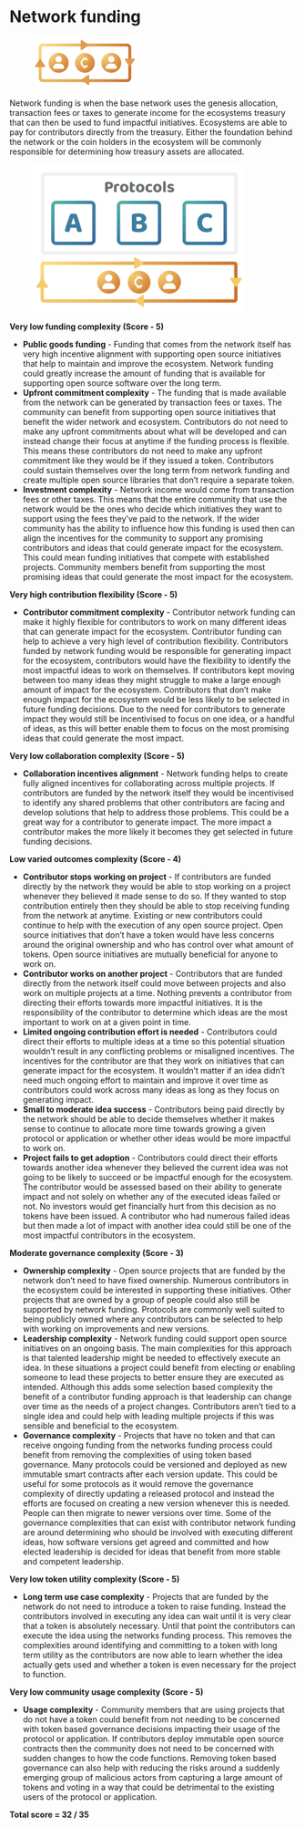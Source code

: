 # Network funding

<div align="left"><figure><img src="../../.gitbook/assets/contributor-network-incentives-header.png" alt="" width="185"><figcaption></figcaption></figure></div>

Network funding is when the base network uses the genesis allocation, transaction fees or taxes to generate income for the ecosystems treasury that can then be used to fund impactful initiatives. Ecosystems are able to pay for contributors directly from the treasury. Either the foundation behind the network or the coin holders in the ecosystem will be commonly responsible for determining how treasury assets are allocated.

<div align="left"><figure><img src="../../.gitbook/assets/contributor-network-incentives (1).png" alt="" width="375"><figcaption></figcaption></figure></div>



**Very low funding complexity (Score - 5)**

* **Public goods funding** - Funding that comes from the network itself has very high incentive alignment with supporting open source initiatives that help to maintain and improve the ecosystem. Network funding could greatly increase the amount of funding that is available for supporting open source software over the long term.
* **Upfront commitment complexity** - The funding that is made available from the network can be generated by transaction fees or taxes. The community can benefit from supporting open source initiatives that benefit the wider network and ecosystem. Contributors do not need to make any upfront commitments about what will be developed and can instead change their focus at anytime if the funding process is flexible. This means these contributors do not need to make any upfront commitment like they would be if they issued a token. Contributors could sustain themselves over the long term from network funding and create multiple open source libraries that don’t require a separate token.
* **Investment complexity** - Network income would come from transaction fees or other taxes. This means that the entire community that use the network would be the ones who decide which initiatives they want to support using the fees they’ve paid to the network. If the wider community has the ability to influence how this funding is used then can align the incentives for the community to support any promising contributors and ideas that could generate impact for the ecosystem. This could mean funding initiatives that compete with established projects. Community members benefit from supporting the most promising ideas that could generate the most impact for the ecosystem.



**Very high contribution flexibility (Score - 5)**

* **Contributor commitment complexity** - Contributor network funding can make it highly flexible for contributors to work on many different ideas that can generate impact for the ecosystem. Contributor funding can help to achieve a very high level of contribution flexibility. Contributors funded by network funding would be responsible for generating impact for the ecosystem, contributors would have the flexibility to identify the most impactful ideas to work on themselves. If contributors kept moving between too many ideas they might struggle to make a large enough amount of impact for the ecosystem. Contributors that don’t make enough impact for the ecosystem would be less likely to be selected in future funding decisions. Due to the need for contributors to generate impact they would still be incentivised to focus on one idea, or a handful of ideas, as this will better enable them to focus on the most promising ideas that could generate the most impact.



**Very low collaboration complexity (Score - 5)**

* **Collaboration incentives alignment** - Network funding helps to create fully aligned incentives for collaborating across multiple projects. If contributors are funded by the network itself they would be incentivised to identify any shared problems that other contributors are facing and develop solutions that help to address those problems. This could be a great way for a contributor to generate impact. The more impact a contributor makes the more likely it becomes they get selected in future funding decisions.



**Low varied outcomes complexity (Score - 4)**

* **Contributor stops working on project** - If contributors are funded directly by the network they would be able to stop working on a project whenever they believed it made sense to do so. If they wanted to stop contribution entirely then they should be able to stop receiving funding from the network at anytime. Existing or new contributors could continue to help with the execution of any open source project. Open source initiatives that don’t have a token would have less concerns around the original ownership and who has control over what amount of tokens.  Open source initiatives are mutually beneficial for anyone to work on.
* **Contributor works on another project** - Contributors that are funded directly from the network itself could move between projects and also work on multiple projects at a time. Nothing prevents a contributor from directing their efforts towards more impactful initiatives. It is the responsibility of the contributor to determine which ideas are the most important to work on at a given point in time.
* **Limited ongoing contribution effort is needed** - Contributors could direct their efforts to multiple ideas at a time so this potential situation wouldn’t result in any conflicting problems or misaligned incentives. The incentives for the contributor are that they work on initiatives that can generate impact for the ecosystem. It wouldn’t matter if an idea didn’t need much ongoing effort to maintain and improve it over time as contributors could work across many ideas as long as they focus on generating impact.
* **Small to moderate idea success** - Contributors being paid directly by the network should be able to decide themselves whether it makes sense to continue to allocate more time towards growing a given protocol or application or whether other ideas would be more impactful to work on.
* **Project fails to get adoption** - Contributors could direct their efforts towards another idea whenever they believed the current idea was not going to be likely to succeed or be impactful enough for the ecosystem. The contributor would be assessed based on their ability to generate impact and not solely on whether any of the executed ideas failed or not. No investors would get financially hurt from this decision as no tokens have been issued. A contributor who had numerous failed ideas but then made a lot of impact with another idea could still be one of the most impactful contributors in the ecosystem.



**Moderate governance complexity (Score - 3)**

* **Ownership complexity** - Open source projects that are funded by the network don’t need to have fixed ownership. Numerous contributors in the ecosystem could be interested in supporting these initiatives. Other projects that are owned by a group of people could also still be supported by network funding. Protocols are commonly well suited to being publicly owned where any contributors can be selected to help with working on improvements and new versions.
* **Leadership complexity** - Network funding could support open source initiatives on an ongoing basis. The main complexities for this approach is that talented leadership might be needed to effectively execute an idea. In these situations a project could benefit from electing or enabling someone to lead these projects to better ensure they are executed as intended. Although this adds some selection based complexity the benefit of a contributor funding approach is that leadership can change over time as the needs of a project changes. Contributors aren’t tied to a single idea and could help with leading multiple projects if this was sensible and beneficial to the ecosystem.
* **Governance complexity** - Projects that have no token and that can receive ongoing funding from the networks funding process could benefit from removing the complexities of using token based governance. Many protocols could be versioned and deployed as new immutable smart contracts after each version update. This could be useful for some protocols as it would remove the governance complexity of directly updating a released protocol and instead the efforts are focused on creating a new version whenever this is needed. People can then migrate to newer versions over time. Some of the governance complexities that can exist with contributor network funding are around determining who should be involved with executing different ideas, how software versions get agreed and committed and how elected leadership is decided for ideas that benefit from more stable and competent leadership.



**Very low token utility complexity (Score - 5)**

* **Long term use case complexity** - Projects that are funded by the network do not need to introduce a token to raise funding. Instead the contributors involved in executing any idea can wait until it is very clear that a token is absolutely necessary. Until that point the contributors can execute the idea using the networks funding process. This removes the complexities around identifying and committing to a token with long term utility as the contributors are now able to learn whether the idea actually gets used and whether a token is even necessary for the project to function.



**Very low community usage complexity (Score - 5)**

* **Usage complexity** - Community members that are using projects that do not have a token could benefit from not needing to be concerned with token based governance decisions impacting their usage of the protocol or application. If contributors deploy immutable open source contracts then the community does not need to be concerned with sudden changes to how the code functions. Removing token based governance can also help with reducing the risks around a suddenly emerging group of malicious actors from capturing a large amount of tokens and voting in a way that could be detrimental to the existing users of the protocol or application.



**Total score = 32 / 35**

